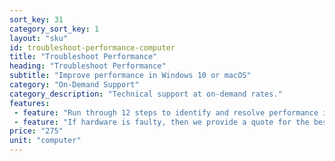 ```yaml
---
sort_key: 31
category_sort_key: 1
layout: "sku"
id: troubleshoot-performance-computer
title: "Troubleshoot Performance"
heading: "Troubleshoot Performance"
subtitle: "Improve performance in Windows 10 or macOS"
category: "On-Demand Support"
category_description: "Technical support at on-demand rates."
features:
 - feature: "Run through 12 steps to identify and resolve performance issues in Windows or macOS."
 - feature: "If hardware is faulty, then we provide a quote for the best solution."
price: "275"
unit: "computer"
---
```

